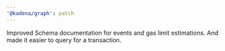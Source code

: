 ```yaml
---
'@kadena/graph': patch
---
```


Improved Schema documentation for events and gas limit estimations. And made it
easier to query for a transaction.
